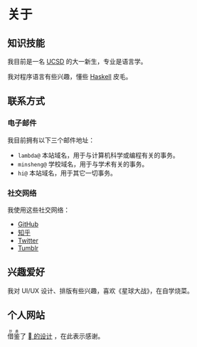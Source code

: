 # 关于

## 知识技能

我目前是一名 [UCSD](https://ucsd.edu) 的大一新生，专业是语言学。

我对程序语言有些兴趣，懂些 [Haskell](https://haskell.org) 皮毛。

## 联系方式

### 电子邮件

我目前拥有以下三个邮件地址：

* ``lambda@`` 本站域名，用于与计算机科学或编程有关的事务。
* ``minsheng@`` 学校域名，用于与学术有关的事务。
* ``hi@`` 本站域名，用于其它一切事务。

### 社交网络

我使用这些社交网络：

* [GitHub](https://github.com/notcome)
* [知乎](https://zhihu.com/people/liu-ms)
* [Twitter](https://twitter.com/@Selveskii)
* [Tumblr](https://inversentropy.tumblr.com)

## 兴趣爱好

我对 UI/UX 设计、排版有些兴趣，喜欢《星球大战》，在自学烧菜。

## 个人网站

<ruby>借鉴<rt>抄袭</rt></ruby>了 [ 的设计](https://apple.com) ，在此表示感谢。
